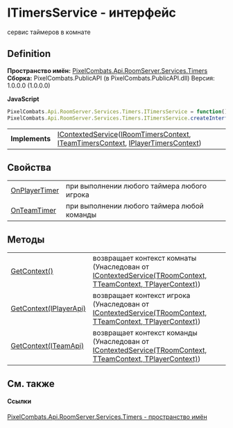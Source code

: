 # ITimersService - интерфейс


сервис таймеров в комнате



## Definition
**Пространство имён:** <a href="371274c7-7cea-bcb1-e32d-9fb1e088bb07">PixelCombats.Api.RoomServer.Services.Timers</a>  
**Сборка:** PixelCombats.PublicAPI (в PixelCombats.PublicAPI.dll) Версия: 1.0.0.0 (1.0.0.0)

**JavaScript**
``` JavaScript
PixelCombats.Api.RoomServer.Services.Timers.ITimersService = function();
PixelCombats.Api.RoomServer.Services.Timers.ITimersService.createInterface('PixelCombats.Api.RoomServer.Services.Timers.ITimersService');
```

<table><tr><td><strong>Implements</strong></td><td><a href="7560407f-5a49-03ee-e909-e5d8162d1c67">IContextedService</a>(<a href="be4f698a-137f-37d7-484d-1345a622512b">IRoomTimersContext</a>, <a href="625024b7-6b57-1374-56cb-f08cc0d2a845">ITeamTimersContext</a>, <a href="61043bf9-8c77-51ea-8153-c22331bf9a90">IPlayerTimersContext</a>)</td></tr>
</table>



## Свойства
<table>
<tr>
<td><a href="b676fb82-90e4-a9ce-6a8f-5ef15aa1ad05">OnPlayerTimer</a></td>
<td>при выполнении любого таймера любого игрока</td></tr>
<tr>
<td><a href="96306148-db78-66f6-051a-4c4747c347a1">OnTeamTimer</a></td>
<td>при выполнении любого таймера любой команды</td></tr>
</table>

## Методы
<table>
<tr>
<td><a href="39b804d9-49b5-0bf4-6ae9-0eb2276ad2d0">GetContext()</a></td>
<td>возвращает контекст комнаты<br />(Унаследован от <a href="7560407f-5a49-03ee-e909-e5d8162d1c67">IContextedService(TRoomContext, TTeamContext, TPlayerContext)</a>)</td></tr>
<tr>
<td><a href="e5bfb119-47c9-9480-4a3c-44f361ffb49f">GetContext(IPlayerApi)</a></td>
<td>возвращает контекст игрока<br />(Унаследован от <a href="7560407f-5a49-03ee-e909-e5d8162d1c67">IContextedService(TRoomContext, TTeamContext, TPlayerContext)</a>)</td></tr>
<tr>
<td><a href="b32c88a6-192c-6c63-37dd-71717be72f4f">GetContext(ITeamApi)</a></td>
<td>возвращает контекст команды<br />(Унаследован от <a href="7560407f-5a49-03ee-e909-e5d8162d1c67">IContextedService(TRoomContext, TTeamContext, TPlayerContext)</a>)</td></tr>
</table>

## См. также


#### Ссылки
<a href="371274c7-7cea-bcb1-e32d-9fb1e088bb07">PixelCombats.Api.RoomServer.Services.Timers - пространство имён</a>  
